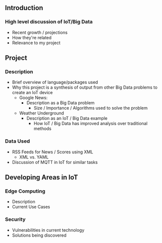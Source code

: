 ## Introduction
### High level discussion of IoT/Big Data
* Recent growth / projections
* How they're related
* Relevance to my project

## Project
### Description
* Brief overview of language/packages used
* Why this project is a synthesis of output from other Big Data problems to create an IoT device
	* Google News: 
		* Description as a Big Data problem 
			* Size / Importance / Algorithms used to solve the problem
	* Weather Underground
		* Description as an IoT / Big Data example
			* How IoT / Big Data has improved analysis over traditional methods
### Data Used
* RSS Feeds for News / Scores using XML
	* XML vs. YAML
* Discussion of MQTT in IoT for similar tasks

## Developing Areas in IoT 
### Edge Computing 
* Description
* Current Use Cases
### Security
* Vulnerabilities in current technology
* Solutions being discovered
